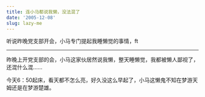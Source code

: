 ```yaml
---
title: 连小马都说我懒，没法混了
date: '2005-12-08'
slug: lazy-me
---
```


听说昨晚党支部开会，小马专门提起我睡懒觉的事情，ft

---

昨晚上开党支部的会，小马这家伙居然说我懒，整天睡懒觉，我都被懒人鄙视了，还混什么混……

今天6：50起床，看天都不怎么亮，好久没这么早起了，小马这懒鬼不知在梦游天姆还是在梦游楚雄。
